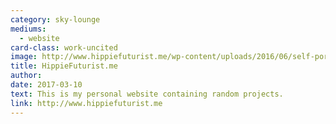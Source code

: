 ```yaml
---
category: sky-lounge
mediums:
  - website
card-class: work-uncited
image: http://www.hippiefuturist.me/wp-content/uploads/2016/06/self-portrait-e1486771781566.jpg
title: HippieFuturist.me
author:
date: 2017-03-10
text: This is my personal website containing random projects.
link: http://www.hippiefuturist.me
---
```

